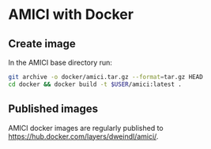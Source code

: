 # AMICI with Docker

## Create image

In the AMICI base directory run:

```bash
git archive -o docker/amici.tar.gz --format=tar.gz HEAD
cd docker && docker build -t $USER/amici:latest .
```

## Published images

AMICI docker images are regularly published to
https://hub.docker.com/layers/dweindl/amici/.
